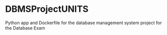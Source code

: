 # DBMSProjectUNITS
Python app and Dockerfile for the database management system project for the Database Exam
